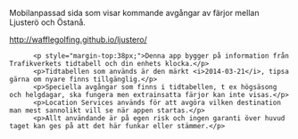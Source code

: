 Mobilanpassad sida som visar kommande avgångar av färjor mellan Ljusterö och Östanå.

http://wafflegolfing.github.io/ljustero/

          <p style="margin-top:38px;">Denna app bygger på information från Trafikverkets tidtabell och din enhets klocka.</p>
          <p>Tidtabellen som används är den märkt <i>2014-03-21</i>, tipsa gärna om nyare finns tillgänglig.</p>
          <p>Speciella avgångar som finns i tidtabellen, t ex högsäsong och helgdagar, ska fungera men extrainsatta färjor kan inte visas.</p>
          <p>Location Services används för att avgöra vilken destination man mest sannolikt vill se när appen startas.</p>
          <p>Allt användande är på egen risk och ingen garanti över huvud taget kan ges på att det här funkar eller stämmer.</p>
